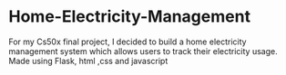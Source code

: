 # Home-Electricity-Management
For my Cs50x final project, I decided to build a home electricity management system which allows users to track their electricity usage. Made using Flask, html ,css and javascript

